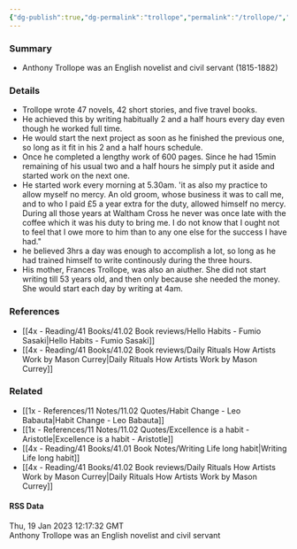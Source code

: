 ```yaml
---
{"dg-publish":true,"dg-permalink":"trollope","permalink":"/trollope/","title":"Anthony Trollope","noteIcon":""}
---
```



### Summary
- Anthony Trollope was an English novelist and civil servant (1815-1882)

### Details
- Trollope wrote 47 novels, 42 short stories, and five travel books.
- He achieved this by writing habitually 2 and a half hours every day even though he worked full time.
- He would start the next project as soon as he finished the previous one, so long as it fit in his 2 and a half hours schedule.
- Once he completed a lengthy work of 600 pages. Since he had 15min remaining of his usual two and a half hours he simply put it aside and started work on the next one.
- He started work every morning at 5.30am. 'it as also my practice to allow myself no mercy. An old groom, whose business it was to call me, and to who I paid £5 a year extra for the duty, allowed himself no mercy. During all those years at Waltham Cross he never was once late with the coffee which it was his duty to bring me. I do not know that I ought not to feel that I owe more to him than to any one else for the success I have had."
- he believed 3hrs a day was enough to accomplish a lot, so long as he had trained himself to write continously during the three hours.
- His mother, Frances Trollope, was also an aiuther. She did not start writing till 53 years old, and then only because she needed the money. She would start each day by writing at 4am.

### References
- [[4x - Reading/41 Books/41.02 Book reviews/Hello Habits - Fumio Sasaki\|Hello Habits - Fumio Sasaki]]
- [[4x - Reading/41 Books/41.02 Book reviews/Daily Rituals How Artists Work by Mason Currey\|Daily Rituals How Artists Work by Mason Currey]]

### Related
- [[1x - References/11 Notes/11.02 Quotes/Habit Change - Leo Babauta\|Habit Change - Leo Babauta]]
- [[1x - References/11 Notes/11.02 Quotes/Excellence is a habit - Aristotle\|Excellence is a habit - Aristotle]]
- [[4x - Reading/41 Books/41.01 Book Notes/Writing Life long habit\|Writing Life long habit]]
- [[4x - Reading/41 Books/41.02 Book reviews/Daily Rituals How Artists Work by Mason Currey\|Daily Rituals How Artists Work by Mason Currey]]

#### RSS Data
<div class='date'>
Thu, 19 Jan 2023 12:17:32 GMT
</div>
<div class='description'>
Anthony Trollope was an English novelist and civil servant 
</div>
